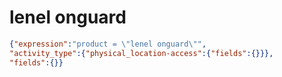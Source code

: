 lenel onguard
=============

```JSON
{"expression":"product = \"lenel onguard\"",
"activity_type":{"physical_location-access":{"fields":{}}},
"fields":{}}
```